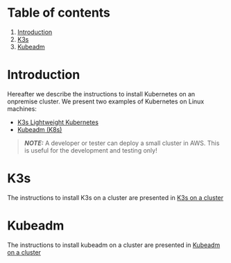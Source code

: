 # Table of contents

1. [Introduction](#introduction)
2. [K3s](#k3s)
3. [Kubeadm](#kubeadm)

# Introduction 

Hereafter we describe the instructions to install Kubernetes on an onpremise cluster. We present two examples of
Kubernetes on Linux machines:

* [K3s Lightweight Kubernetes](https://rancher.com/docs/k3s/latest/en/)
* [Kubeadm (K8s)](https://kubernetes.io/docs/setup/production-environment/tools/kubeadm/install-kubeadm/)

> **_NOTE:_** A developer or tester can deploy a small cluster in AWS. This is useful for the development and testing only!

# K3s

The instructions to install K3s on a cluster are presented in [K3s on a cluster](../../utils/create-cluster/k3s-cluster/README.md)

# Kubeadm

The instructions to install kubeadm on a cluster are presented in [Kubeadm on a cluster](../../utils/create-cluster/kubeadm-cluster/README.md)
